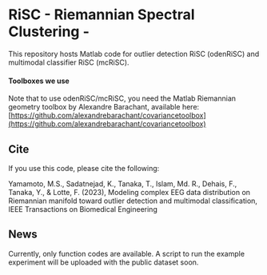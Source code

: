 # RiSC - Riemannian Spectral Clustering -
This repository hosts Matlab code for outlier detection RiSC (odenRiSC) and multimodal classifier RiSC (mcRiSC).

#### Toolboxes we use
Note that to use odenRiSC/mcRiSC, you need the Matlab Riemannian geometry toolbox by Alexandre Barachant, available here: 
[https://github.com/alexandrebarachant/covariancetoolbox](https://github.com/alexandrebarachant/covariancetoolbox)


## Cite
If you use this code, please cite the following:

Yamamoto, M.S., Sadatnejad, K., Tanaka, T., Islam, Md. R., Dehais, F., Tanaka, Y., & Lotte, F. (2023), Modeling complex EEG data distribution on Riemannian manifold toward outlier detection and multimodal classification, IEEE Transactions on Biomedical Engineering

## News
Currently, only function codes are available. A script to run the example experiment will be uploaded with the public dataset soon.
